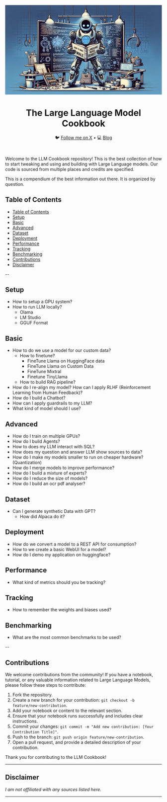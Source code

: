 <div align="center">
  <img src="img/robot.webp" alt="Robot Image">
  <h1>The Large Language Model Cookbook</h1>
  <p align="center">
    🐦 <a href="https://twitter.com/charoori_ai">Follow me on X</a> • 
    💻 <a href="https://exorust.github.io/blog">Blog</a>
  </p>
</div>
<br/>



Welcome to the LLM Cookbook repository! This is the best collection of how to start tweaking and using and building with Large Language models. Our code is sourced from multiple places and credits are specified.

This is a compendium of the best information out there. It is organized by question.

## Table of Contents
- [Table of Contents](#table-of-contents)
- [Setup](#setup)
- [Basic](#basic)
- [Advanced](#advanced)
- [Dataset](#dataset)
- [Deployment](#deployment)
- [Performance](#performance)
- [Tracking](#tracking)
- [Benchmarking](#benchmarking)
- [Contributions](#contributions)
- [Disclaimer](#disclaimer)

-- 


## Setup
- How to setup a GPU system?
- How to run LLM locally?
    - Olama
    - LM Studio
    - GGUF Format

## Basic
- How to do we use a model for our custom data?
    - How to finetune?
      - FineTune Llama on HuggingFace data
      - FineTune Llama on Custom Data
      - FineTune Mixtral
      - Finetune TinyLlama 
    - How to build RAG pipeline?
- How do I re-align my model? How can I apply RLHF (Reinforcement Learning from Human Feedback)?
- How do I build a Chatbot?
- How can I apply guardrails to my LLM?
- What kind of model should I use?

## Advanced
- How do I train on multiple GPUs?
- How do I build Agents?
- How to does my LLM interact with SQL?
- How does my question and answer LLM show sources to data?
- How do I make my models smaller to run on cheaper hardware? (Quantization)
- How do I merge models to improve performance?
- How do I build a mixture of experts?
- How do I reduce the size of models?
- How do I build an ocr pdf analyser?

## Dataset
- Can I generate synthetic Data with GPT?
    - How did Alpaca do it?

## Deployment
- How do we convert a model to a REST API for consumption?
- How to we create a basic WebUI for a model?
- How do I demo my application on huggingface?


## Performance
- What kind of metrics should you be tracking?


## Tracking
- How to remember the weights and biases used?

## Benchmarking
- What are the most common benchmarks to be used?

--
## Contributions

We welcome contributions from the community! If you have a notebook, tutorial, or any valuable information related to Large Language Models, please follow these steps to contribute:

1. Fork the repository.
2. Create a new branch for your contribution: `git checkout -b feature/new-contribution`.
3. Add your notebook or content to the relevant section.
4. Ensure that your notebook runs successfully and includes clear instructions.
5. Commit your changes: `git commit -m "Add new contribution: [Your Contribution Title]"`.
6. Push to the branch: `git push origin feature/new-contribution`.
7. Open a pull request, and provide a detailed description of your contribution.

Thank you for contributing to the LLM Cookbook!

---
## Disclaimer

*I am not affiliated with any sources listed here.*

---
